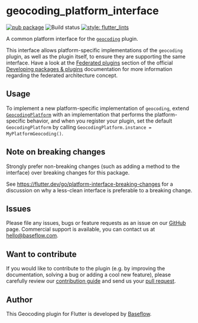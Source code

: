 # geocoding_platform_interface

[![pub package](https://img.shields.io/pub/v/geocoding_platform_interface.svg)](https://pub.dartlang.org/packages/geocoding_platform_interface) ![Build status](https://github.com/Baseflow/flutter-geocoding/workflows/geocoding_platform_interface/badge.svg?branch=main) [![style: flutter_lints](https://img.shields.io/badge/style-flutter_lints-40c4ff.svg)](https://pub.dev/packages/flutter_lints)

A common platform interface for the [`geocoding`][1] plugin.

This interface allows platform-specific implementations of the `geocoding`
plugin, as well as the plugin itself, to ensure they are supporting the
same interface. Have a look at the [Federated plugins](https://flutter.dev/docs/development/packages-and-plugins/developing-packages#federated-plugins) 
section of the official [Developing packages & plugins](https://flutter.dev/docs/development/packages-and-plugins/developing-packages) 
documentation for more information regarding the federated architecture concept. 

## Usage

To implement a new platform-specific implementation of `geocoding`, extend
[`GeocodingPlatform`][2] with an implementation that performs the
platform-specific behavior, and when you register your plugin, set the default
`GeocodingPlatform` by calling
`GeocodingPlatform.instance = MyPlatformGeocoding()`.

## Note on breaking changes

Strongly prefer non-breaking changes (such as adding a method to the interface)
over breaking changes for this package.

See https://flutter.dev/go/platform-interface-breaking-changes for a discussion
on why a less-clean interface is preferable to a breaking change.

## Issues

Please file any issues, bugs or feature requests as an issue on our [GitHub](https://github.com/Baseflow/flutter-geocoding/issues) page. Commercial support is available, you can contact us at <hello@baseflow.com>.

## Want to contribute

If you would like to contribute to the plugin (e.g. by improving the documentation, solving a bug or adding a cool new feature), please carefully review our [contribution guide](../CONTRIBUTING.md) and send us your [pull request](https://github.com/Baseflow/flutter-geocoding/pulls).

## Author

This Geocoding plugin for Flutter is developed by [Baseflow](https://baseflow.com).

[1]: ../geocoding
[2]: lib/geocoding_platform_interface.dart